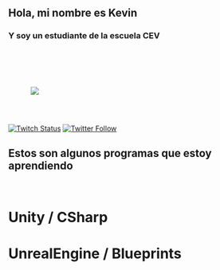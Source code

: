 ## Hola, mi nombre es Kevin 
### Y soy un estudiante de la escuela CEV 
<html>
<body>
<br>

<img src = "https://png.pngtree.com/png-vector/20210120/ourlarge/pngtree-geek-emoji-in-3d-png-image_2771058.png" wdith = "100px" style = "margin: 0 auto;
padding: 45px;">
</body>
</html>

[![Twitch Status](https://img.shields.io/twitch/status/Kevin?style=social)](https://twitch.com/kevin)
[![Twitter Follow](https://img.shields.io/twitter/follow/Kevin?style=social)](https://twitter.com/kevin)

## Estos son algunos programas que estoy aprendiendo

<br>

# Unity / CSharp
# UnrealEngine / Blueprints

